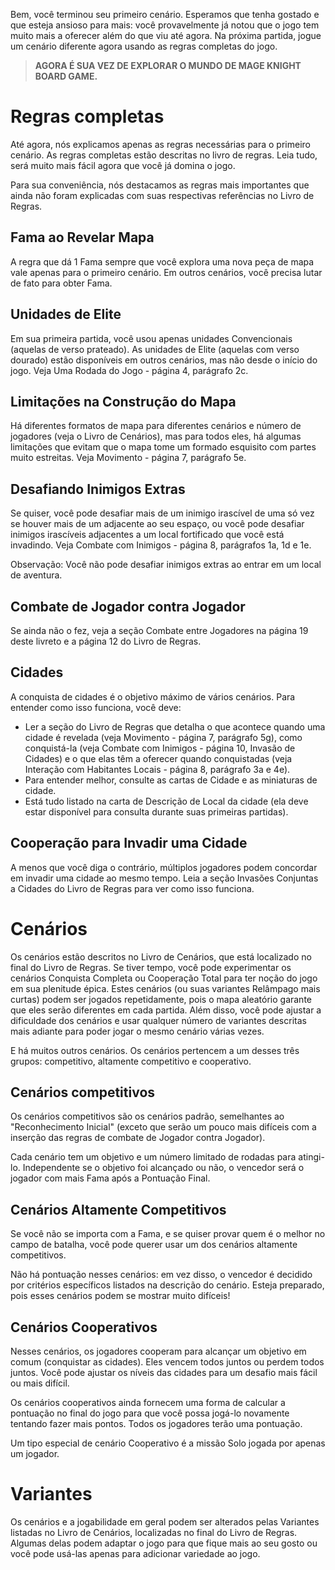 Bem, você terminou seu primeiro cenário. Esperamos que tenha gostado e que esteja ansioso para mais: você provavelmente já notou que o jogo tem muito mais a oferecer além do que viu até agora. Na próxima partida, jogue um cenário diferente agora usando as regras completas do jogo.

> **AGORA É SUA VEZ DE EXPLORAR O MUNDO DE MAGE KNIGHT BOARD GAME.**

# Regras completas
Até agora, nós explicamos apenas as regras necessárias para o primeiro cenário. As regras completas estão descritas no livro de regras. Leia tudo, será muito mais fácil agora que você já domina o jogo.

Para sua conveniência, nós destacamos as regras mais importantes que ainda não foram explicadas com suas respectivas referências no Livro de Regras.

## Fama ao Revelar Mapa
A regra que dá 1 Fama sempre que você explora uma nova peça de mapa vale apenas para o primeiro cenário. Em outros cenários, você precisa lutar de fato para obter Fama.

## Unidades de Elite
Em sua primeira partida, você usou apenas unidades Convencionais (aquelas de verso prateado). As unidades de Elite (aquelas com verso dourado) estão disponíveis em outros cenários, mas não desde o início do jogo. Veja Uma Rodada do Jogo - página 4, parágrafo 2c.

## Limitações na Construção do Mapa
Há diferentes formatos de mapa para diferentes cenários e número de jogadores (veja o Livro de Cenários), mas para todos eles, há algumas limitações que evitam que o mapa tome um formado esquisito com partes muito estreitas. Veja Movimento - página 7, parágrafo 5e.

## Desafiando Inimigos Extras
Se quiser, você pode desafiar mais de um inimigo irascível de uma só vez se houver mais de um adjacente ao seu espaço, ou você pode desafiar inimigos irascíveis adjacentes a um local fortificado que você está invadindo. Veja Combate com Inimigos - página 8, parágrafos 1a, 1d e 1e.

Observação: Você não pode desafiar inimigos extras ao entrar em um local de aventura.

## Combate de Jogador contra Jogador
Se ainda não o fez, veja a seção Combate entre Jogadores na página 19 deste livreto e a página 12 do Livro de Regras.

## Cidades
A conquista de cidades é o objetivo máximo de vários cenários. Para entender como isso funciona, você deve:
- Ler a seção do Livro de Regras que detalha o que acontece quando uma cidade é revelada (veja Movimento - página 7, parágrafo 5g), como conquistá-la (veja Combate com Inimigos - página 10, Invasão de Cidades) e o que elas têm a oferecer quando conquistadas (veja Interação com Habitantes Locais - página 8, parágrafo 3a e 4e).
- Para entender melhor, consulte as cartas de Cidade e as miniaturas de cidade.
- Está tudo listado na carta de Descrição de Local da cidade (ela deve estar disponível para consulta durante suas primeiras partidas).

## Cooperação para Invadir uma Cidade
A menos que você diga o contrário, múltiplos jogadores podem concordar em invadir uma cidade ao mesmo tempo. Leia a seção Invasões Conjuntas a Cidades do Livro de Regras para ver como isso funciona.

# Cenários
Os cenários estão descritos no Livro de Cenários, que está localizado no final do Livro de Regras. Se tiver tempo, você pode experimentar os cenários Conquista Completa ou Cooperação Total para ter noção do jogo em sua plenitude épica. Estes cenários (ou suas variantes Relâmpago mais curtas) podem ser jogados repetidamente, pois o mapa aleatório garante que eles serão diferentes em cada partida. Além disso, você pode ajustar a dificuldade dos cenários e usar qualquer número de variantes descritas mais adiante para poder jogar o mesmo cenário várias vezes.

E há muitos outros cenários. Os cenários pertencem a um desses três grupos: competitivo, altamente competitivo e cooperativo.

## Cenários competitivos
Os cenários competitivos são os cenários padrão, semelhantes ao "Reconhecimento Inicial" (exceto que serão um pouco mais difíceis com a inserção das regras de combate de Jogador contra Jogador).

Cada cenário tem um objetivo e um número limitado de rodadas para atingi-lo. Independente se o objetivo foi alcançado ou não, o vencedor será o jogador com mais Fama após a Pontuação Final.

## Cenários Altamente Competitivos
Se você não se importa com a Fama, e se quiser provar quem é o melhor no campo de batalha, você pode querer usar um dos cenários altamente competitivos.

Não há pontuação nesses cenários: em vez disso, o vencedor é decidido por critérios específicos listados na descrição do cenário. Esteja preparado, pois esses cenários podem se mostrar muito difíceis!

## Cenários Cooperativos
Nesses cenários, os jogadores cooperam para alcançar um objetivo em comum (conquistar as cidades). Eles vencem todos juntos ou perdem todos juntos. Você pode ajustar os níveis das cidades para um desafio mais fácil ou mais difícil.

Os cenários cooperativos ainda fornecem uma forma de calcular a pontuação no final do jogo para que você possa jogá-lo novamente tentando fazer mais pontos. Todos os jogadores terão uma pontuação.

Um tipo especial de cenário Cooperativo é a missão Solo jogada por apenas um jogador.

# Variantes
Os cenários e a jogabilidade em geral podem ser alterados pelas Variantes listadas no Livro de Cenários, localizadas no final do Livro de Regras. Algumas delas podem adaptar o jogo para que fique mais ao seu gosto ou você pode usá-las apenas para adicionar variedade ao jogo.